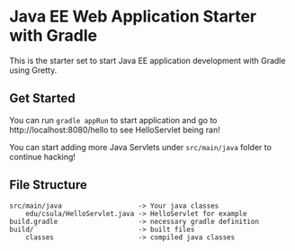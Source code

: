 # Java EE Web Application Starter with Gradle

This is the starter set to start Java EE application development with Gradle using
Gretty.

## Get Started

You can run `gradle appRun` to start application and go to http://localhost:8080/hello
to see HelloServlet being ran!

You can start adding more Java Servlets under `src/main/java` folder to continue
hacking!

## File Structure

```
src/main/java                   -> Your java classes
	edu/csula/HelloServlet.java -> HelloServlet for example
build.gradle                    -> necessary gradle definition
build/                          -> built files
	classes                     -> compiled java classes
```
